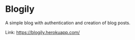 # Blogily
A simple blog with authentication and creation of blog posts.

Link: https://blogily.herokuapp.com/
